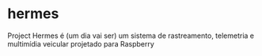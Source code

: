 # hermes
Project Hermes é (um dia vai ser) um sistema de rastreamento, telemetria e multimídia veicular projetado para Raspberry
